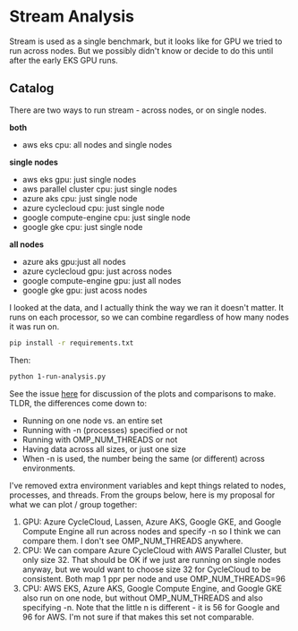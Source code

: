 # Stream Analysis

Stream is used as a single benchmark, but it looks like for GPU we tried to run across nodes. But we possibly didn't know or decide to do this until after the early EKS GPU runs.

## Catalog

There are two ways to run stream - across nodes, or on single nodes.

**both**

- aws eks cpu: all nodes and single nodes

**single nodes**

- aws eks gpu: just single nodes
- aws parallel cluster cpu: just single nodes
- azure aks cpu: just single node
- azure cyclecloud cpu: just single node
- google compute-engine cpu: just single node
- google gke cpu: just single node

**all nodes**

- azure aks gpu:just all nodes
- azure cyclecloud gpu: just across nodes
- google compute-engine gpu: just all nodes
- google gke gpu: just acoss nodes

I looked at the data, and I actually think the way we ran it doesn't matter. It runs on each processor, so we can combine regardless of how many nodes it was run on.

```bash
pip install -r requirements.txt
```

Then:

```bash
python 1-run-analysis.py
```

See the issue [here](https://lc.llnl.gov/gitlab/converged-computing/cross-platform-study/-/issues/1) for discussion of the plots and comparisons to make. TLDR, the differences come down to:
        
- Running on one node vs. an entire set
- Running with -n (processes) specified or not
- Running with OMP_NUM_THREADS or not
- Having data across all sizes, or just one size
- When -n is used, the number being the same (or different) across environments.

I've removed extra environment variables and kept things related to nodes, processes, and threads. From the groups below, here is my proposal for what we can plot / group together:

1. GPU: Azure CycleCloud, Lassen, Azure AKS, Google GKE, and Google Compute Engine all run across nodes and specify -n so I think we can compare them. I don't see OMP_NUM_THREADS anywhere.
2. CPU: We can compare Azure CycleCloud with AWS Parallel Cluster, but only size 32. That should be OK if we just are running on single nodes anyway, but we would want to choose size 32 for CycleCloud to be consistent. Both map 1 ppr per node and use OMP_NUM_THREADS=96
3. CPU: AWS EKS, Azure AKS, Google Compute Engine, and Google GKE also run on one node, but without OMP_NUM_THREADS and also specifying -n. Note that the little n is different - it is 56 for Google and 96 for AWS. I'm not sure if that makes this set not comparable.
